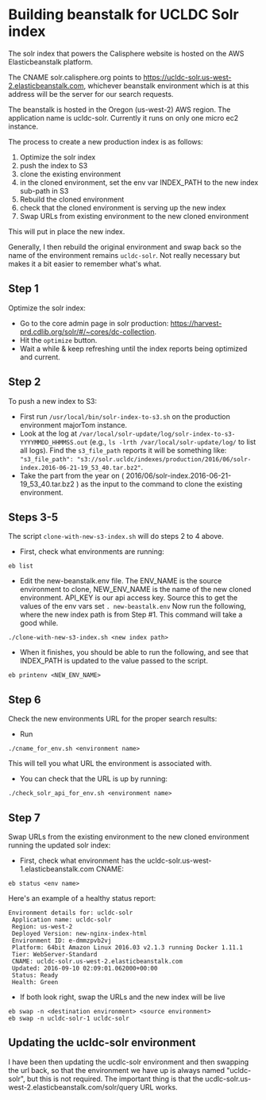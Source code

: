 # Building beanstalk for UCLDC Solr index

The solr index that powers the Calisphere website is hosted on the AWS Elasticbeanstalk platform.

The CNAME solr.calisphere.org points to https://ucldc-solr.us-west-2.elasticbeanstalk.com, whichever beanstalk environment which is at this address will be the server for our search requests.

The beanstalk is hosted in the Oregon (us-west-2) AWS region. The application name is ucldc-solr. Currently it runs on only one micro ec2 instance.

The process to create a new production index is as follows:

1. Optimize the solr index
2. push the index to S3
3. clone the existing environment
4. in the cloned environment, set the env var INDEX_PATH to the new index sub-path in S3
5. Rebuild the cloned environment
6. check that the cloned environment is serving up the new index
7. Swap URLs from existing environment to the new cloned environment

This will put in place the new index.

Generally, I then rebuild the original environment and swap back so the name of the environment remains `ucldc-solr`. Not really necessary but makes it a bit easier to remember what's what.

## Step 1
Optimize the solr index: 
* Go to the core admin page in solr production:
https://harvest-prd.cdlib.org/solr/#/~cores/dc-collection. 
* Hit the `optimize`
button. 
* Wait a while & keep refreshing until the index reports being 
optimized and current.

## Step 2
To push a new index to S3: 
* First run `/usr/local/bin/solr-index-to-s3.sh` on the production environment majorTom instance. 
* Look at the log at `/var/local/solr-update/log/solr-index-to-s3-YYYYMMDD_HHMMSS.out` (e.g., `ls -lrth /var/local/solr-update/log/` to list all logs). Find the `s3_file_path` reports it will be something like: `"s3_file_path": "s3://solr.ucldc/indexes/production/2016/06/solr-index.2016-06-21-19_53_40.tar.bz2"`. 
* Take the part from the year on ( 2016/06/solr-index.2016-06-21-19_53_40.tar.bz2 ) as the input to the command to clone the existing environment.

## Steps 3-5
The script `clone-with-new-s3-index.sh` will do steps 2 to 4 above.

* First, check what environments are running:
```shell
eb list
```

* Edit the new-beanstalk.env file. The ENV_NAME is the source environment to clone, NEW_ENV_NAME is the name of the new cloned environment. API_KEY is our api access key. Source this to get the values of the env vars set `. new-beastalk.env` Now run the following, where the new index path is from Step #1. This command will take a good while.
```shell
./clone-with-new-s3-index.sh <new index path>
```

* When it finishes, you should be able to run the following, and see that INDEX_PATH is updated to the value passed to the script.
```shell
eb printenv <NEW_ENV_NAME>
```

## Step 6
Check the new environments URL for the proper search results:

* Run 
```shell
./cname_for_env.sh <environment name>
```
This will tell you what URL the environment is associated with.

* You can check that the URL is up by running:
```shell
./check_solr_api_for_env.sh <environment name>
```

## Step 7
Swap URLs from the existing environment to the new cloned environment running the updated solr index:

* First, check what environment has the ucldc-solr.us-west-1.elasticbeanstalk.com CNAME:
```shell
eb status <env name>
```

Here's an example of a healthy status report:
```
Environment details for: ucldc-solr
 Application name: ucldc-solr
 Region: us-west-2
 Deployed Version: new-nginx-index-html
 Environment ID: e-dmmzpvb2vj
 Platform: 64bit Amazon Linux 2016.03 v2.1.3 running Docker 1.11.1
 Tier: WebServer-Standard
 CNAME: ucldc-solr.us-west-2.elasticbeanstalk.com
 Updated: 2016-09-10 02:09:01.062000+00:00
 Status: Ready
 Health: Green
 ```

* If both look right, swap the URLs and the new index will be live

```shell
eb swap -n <destination environment> <source environment>
eb swap -n ucldc-solr-1 ucldc-solr
```


## Updating the ucldc-solr environment
I have been then updating the ucdlc-solr environment and then swapping the url back, so that the environment we have up is always named "ucldc-solr", but this is not required. The important thing is that the ucdlc-solr.us-west-2.elasticbeanstalk.com/solr/query URL works.

